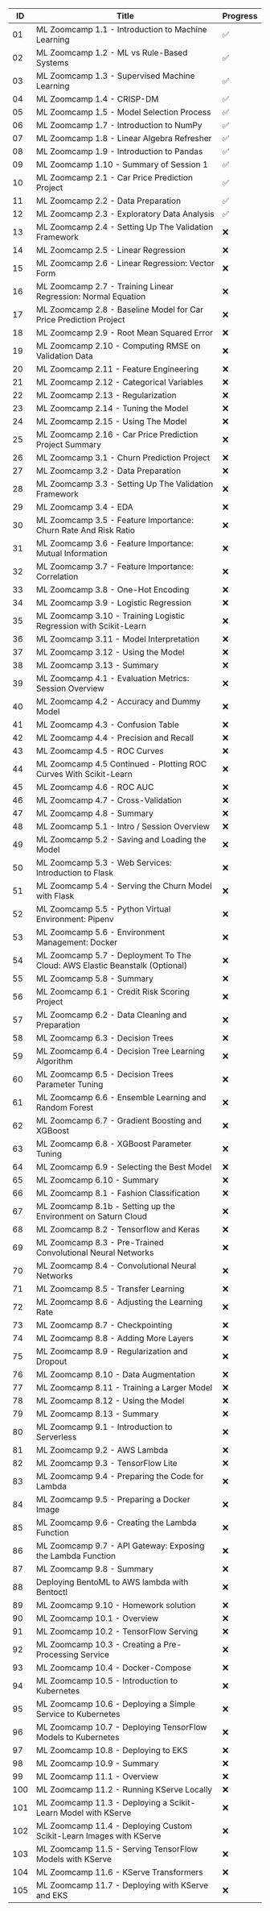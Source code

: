 | ID  | Title                                                                       | Progress           |
|-----|-----------------------------------------------------------------------------|--------------------|
| 01  | ML Zoomcamp 1.1 - Introduction to Machine Learning                          | :white_check_mark: |
| 02  | ML Zoomcamp 1.2 - ML vs Rule-Based Systems                                  | :white_check_mark: |
| 03  | ML Zoomcamp 1.3 - Supervised Machine Learning                               | :white_check_mark: |
| 04  | ML Zoomcamp 1.4 - CRISP-DM                                                  | :white_check_mark: |
| 05  | ML Zoomcamp 1.5 - Model Selection Process                                   | :white_check_mark: |
| 06  | ML Zoomcamp 1.7 - Introduction to NumPy                                     | :white_check_mark: |
| 07  | ML Zoomcamp 1.8 - Linear Algebra Refresher                                  | :white_check_mark: |
| 08  | ML Zoomcamp 1.9 - Introduction to Pandas                                    | :white_check_mark: |
| 09  | ML Zoomcamp 1.10 - Summary of Session 1                                     | :white_check_mark: |
| 10  | ML Zoomcamp 2.1 - Car Price Prediction Project                              | :white_check_mark: |
| 11  | ML Zoomcamp 2.2 - Data Preparation                                          | :white_check_mark: |
| 12  | ML Zoomcamp 2.3 - Exploratory Data Analysis                                 | :white_check_mark: |
| 13  | ML Zoomcamp 2.4 - Setting Up The Validation Framework                       | :x:                |
| 14  | ML Zoomcamp 2.5 - Linear Regression                                         | :x:                |
| 15  | ML Zoomcamp 2.6 - Linear Regression: Vector Form                            | :x:                |
| 16  | ML Zoomcamp 2.7 - Training Linear Regression: Normal Equation               | :x:                |
| 17  | ML Zoomcamp 2.8 - Baseline Model for Car Price Prediction Project           | :x:                |
| 18  | ML Zoomcamp 2.9 - Root Mean Squared Error                                   | :x:                |
| 19  | ML Zoomcamp 2.10 - Computing RMSE on Validation Data                        | :x:                |
| 20  | ML Zoomcamp 2.11 - Feature Engineering                                      | :x:                |
| 21  | ML Zoomcamp 2.12 - Categorical Variables                                    | :x:                |
| 22  | ML Zoomcamp 2.13 - Regularization                                           | :x:                |
| 23  | ML Zoomcamp 2.14 - Tuning the Model                                         | :x:                |
| 24  | ML Zoomcamp 2.15 - Using The Model                                          | :x:                |
| 25  | ML Zoomcamp 2.16 - Car Price Prediction Project Summary                     | :x:                |
| 26  | ML Zoomcamp 3.1 - Churn Prediction Project                                  | :x:                |
| 27  | ML Zoomcamp 3.2 - Data Preparation                                          | :x:                |
| 28  | ML Zoomcamp 3.3 - Setting Up The Validation Framework                       | :x:                |
| 29  | ML Zoomcamp 3.4 - EDA                                                       | :x:                |
| 30  | ML Zoomcamp 3.5 - Feature Importance: Churn Rate And Risk Ratio             | :x:                |
| 31  | ML Zoomcamp 3.6 - Feature Importance: Mutual Information                    | :x:                |
| 32  | ML Zoomcamp 3.7 - Feature Importance: Correlation                           | :x:                |
| 33  | ML Zoomcamp 3.8 - One-Hot Encoding                                          | :x:                |
| 34  | ML Zoomcamp 3.9 - Logistic Regression                                       | :x:                |
| 35  | ML Zoomcamp 3.10 - Training Logistic Regression with Scikit-Learn           | :x:                |
| 36  | ML Zoomcamp 3.11 - Model Interpretation                                     | :x:                |
| 37  | ML Zoomcamp 3.12 - Using the Model                                          | :x:                |
| 38  | ML Zoomcamp 3.13 - Summary                                                  | :x:                |
| 39  | ML Zoomcamp 4.1 - Evaluation Metrics: Session Overview                      | :x:                |
| 40  | ML Zoomcamp 4.2 - Accuracy and Dummy Model                                  | :x:                |
| 41  | ML Zoomcamp 4.3 - Confusion Table                                           | :x:                |
| 42  | ML Zoomcamp 4.4 - Precision and Recall                                      | :x:                |
| 43  | ML Zoomcamp 4.5 - ROC Curves                                                | :x:                |
| 44  | ML Zoomcamp 4.5 Continued - Plotting ROC Curves With Scikit-Learn           | :x:                |
| 45  | ML Zoomcamp 4.6 - ROC AUC                                                   | :x:                |
| 46  | ML Zoomcamp 4.7 - Cross-Validation                                          | :x:                |
| 47  | ML Zoomcamp 4.8 - Summary                                                   | :x:                |
| 48  | ML Zoomcamp 5.1 - Intro / Session Overview                                  | :x:                |
| 49  | ML Zoomcamp 5.2 - Saving and Loading the Model                              | :x:                |
| 50  | ML Zoomcamp 5.3 - Web Services: Introduction to Flask                       | :x:                |
| 51  | ML Zoomcamp 5.4 - Serving the Churn Model with Flask                        | :x:                |
| 52  | ML Zoomcamp 5.5 - Python Virtual Environment: Pipenv                        | :x:                |
| 53  | ML Zoomcamp 5.6 - Environment Management: Docker                            | :x:                |
| 54  | ML Zoomcamp 5.7 - Deployment To The Cloud: AWS Elastic Beanstalk (Optional) | :x:                |
| 55  | ML Zoomcamp 5.8 - Summary                                                   | :x:                |
| 56  | ML Zoomcamp 6.1 - Credit Risk Scoring Project                               | :x:                |
| 57  | ML Zoomcamp 6.2 - Data Cleaning and Preparation                             | :x:                |
| 58  | ML Zoomcamp 6.3 - Decision Trees                                            | :x:                |
| 59  | ML Zoomcamp 6.4 - Decision Tree Learning Algorithm                          | :x:                |
| 60  | ML Zoomcamp 6.5 - Decision Trees Parameter Tuning                           | :x:                |
| 61  | ML Zoomcamp 6.6 - Ensemble Learning and Random Forest                       | :x:                |
| 62  | ML Zoomcamp 6.7 - Gradient Boosting and XGBoost                             | :x:                |
| 63  | ML Zoomcamp 6.8 - XGBoost Parameter Tuning                                  | :x:                |
| 64  | ML Zoomcamp 6.9 - Selecting the Best Model                                  | :x:                |
| 65  | ML Zoomcamp 6.10 - Summary                                                  | :x:                |
| 66  | ML Zoomcamp 8.1 - Fashion Classification                                    | :x:                |
| 67  | ML Zoomcamp 8.1b - Setting up the Environment on Saturn Cloud               | :x:                |
| 68  | ML Zoomcamp 8.2 - Tensorflow and Keras                                      | :x:                |
| 69  | ML Zoomcamp 8.3 - Pre-Trained Convolutional Neural Networks                 | :x:                |
| 70  | ML Zoomcamp 8.4 - Convolutional Neural Networks                             | :x:                |
| 71  | ML Zoomcamp 8.5 - Transfer Learning                                         | :x:                |
| 72  | ML Zoomcamp 8.6 - Adjusting the Learning Rate                               | :x:                |
| 73  | ML Zoomcamp 8.7 - Checkpointing                                             | :x:                |
| 74  | ML Zoomcamp 8.8 - Adding More Layers                                        | :x:                |
| 75  | ML Zoomcamp 8.9 - Regularization and Dropout                                | :x:                |
| 76  | ML Zoomcamp 8.10 - Data Augmentation                                        | :x:                |
| 77  | ML Zoomcamp 8.11 - Training a Larger Model                                  | :x:                |
| 78  | ML Zoomcamp 8.12 - Using the Model                                          | :x:                |
| 79  | ML Zoomcamp 8.13 - Summary                                                  | :x:                |
| 80  | ML Zoomcamp 9.1 - Introduction to Serverless                                | :x:                |
| 81  | ML Zoomcamp 9.2 - AWS Lambda                                                | :x:                |
| 82  | ML Zoomcamp 9.3 - TensorFlow Lite                                           | :x:                |
| 83  | ML Zoomcamp 9.4 - Preparing the Code for Lambda                             | :x:                |
| 84  | ML Zoomcamp 9.5 - Preparing a Docker Image                                  | :x:                |
| 85  | ML Zoomcamp 9.6 - Creating the Lambda Function                              | :x:                |
| 86  | ML Zoomcamp 9.7 - API Gateway: Exposing the Lambda Function                 | :x:                |
| 87  | ML Zoomcamp 9.8 - Summary                                                   | :x:                |
| 88  | Deploying BentoML to AWS lambda with Bentoctl                               | :x:                |
| 89  | ML Zoomcamp 9.10 - Homework solution                                        | :x:                |
| 90  | ML Zoomcamp 10.1 - Overview                                                 | :x:                |
| 91  | ML Zoomcamp 10.2 - TensorFlow Serving                                       | :x:                |
| 92  | ML Zoomcamp 10.3 - Creating a Pre-Processing Service                        | :x:                |
| 93  | ML Zoomcamp 10.4 - Docker-Compose                                           | :x:                |
| 94  | ML Zoomcamp 10.5 - Introduction to Kubernetes                               | :x:                |
| 95  | ML Zoomcamp 10.6 - Deploying a Simple Service to Kubernetes                 | :x:                |
| 96  | ML Zoomcamp 10.7 - Deploying TensorFlow Models to Kubernetes                | :x:                |
| 97  | ML Zoomcamp 10.8 - Deploying to EKS                                         | :x:                |
| 98  | ML Zoomcamp 10.9 - Summary                                                  | :x:                |
| 99  | ML Zoomcamp 11.1 - Overview                                                 | :x:                |
| 100 | ML Zoomcamp 11.2 - Running KServe Locally                                   | :x:                |
| 101 | ML Zoomcamp 11.3 - Deploying a Scikit-Learn Model with KServe               | :x:                |
| 102 | ML Zoomcamp 11.4 - Deploying Custom Scikit-Learn Images with KServe         | :x:                |
| 103 | ML Zoomcamp 11.5 - Serving TensorFlow Models with KServe                    | :x:                |
| 104 | ML Zoomcamp 11.6 - KServe Transformers                                      | :x:                |
| 105 | ML Zoomcamp 11.7 - Deploying with KServe and EKS                            | :x:                |
